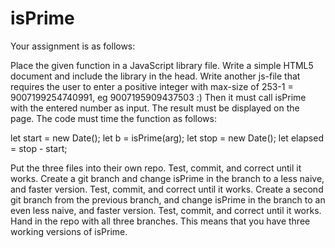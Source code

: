 # isPrime

Your assignment is as follows:

Place the given function in a JavaScript library file.
Write a simple HTML5 document and include the library in the head.
Write another js-file that requires the user to enter a positive integer with max-size of 253-1 = 9007199254740991, eg 9007195909437503 :)
Then it must call isPrime with the entered number as input. The result must be displayed on the page. The code must time the function as follows:

let start = new Date();
let b = isPrime(arg);
let stop = new Date();
let elapsed = stop - start;

Put the three files into their own repo. Test, commit, and correct until it works.
Create a git branch and change isPrime in the branch to a less naive, and faster version. Test, commit, and correct until it works.
Create a second git branch from the previous branch, and change isPrime in the branch to an even less naive, and faster version. Test, commit, and correct until it works.
Hand in the repo with all three branches. This means that you have three working versions of isPrime.



